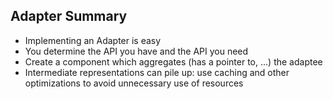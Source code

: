 ## Adapter Summary

- Implementing an Adapter is easy
- You determine the API you have and the API you need
- Create a component which aggregates (has a pointer to, ...) the adaptee
- Intermediate representations can pile up: use caching and other optimizations to avoid unnecessary use of resources